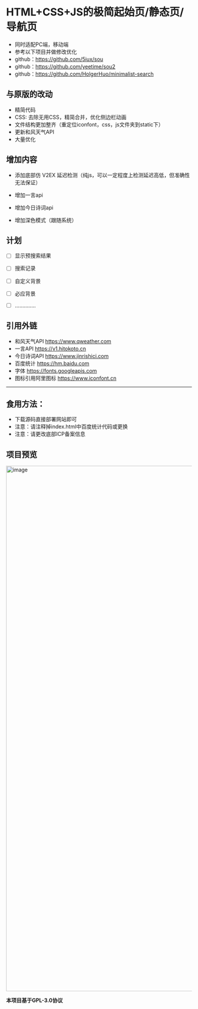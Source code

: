 # HTML+CSS+JS的极简起始页/静态页/导航页
 - 同时适配PC端，移动端
 - 参考以下项目并做修改优化
 - github：https://github.com/5iux/sou
 - github：https://github.com/yeetime/sou2
 - github：https://github.com/HolgerHuo/minimalist-search


## 与原版的改动

- 精简代码
- CSS: 去除无用CSS，精简合并，优化侧边栏动画
- 文件结构更加整齐（重定位iconfont，css，js文件夹到static下）
- 更新和风天气API
- 大量优化

## 增加内容

- 添加底部仿 V2EX 延迟检测（纯js，可以一定程度上检测延迟高低，但准确性无法保证）

- 增加一言api

- 增加今日诗词api

- 增加深色模式（跟随系统）

## 计划

- [ ] 显示预搜索结果
- [ ] 搜索记录
- [ ] 自定义背景
- [ ] 必应背景
- [ ] ..............


## 引用外链
 - 和风天气API https://www.qweather.com
 - 一言API https://v1.hitokoto.cn
 - 今日诗词API https://www.jinrishici.com
 - 百度统计 https://hm.baidu.com
 - 字体 https://fonts.googleapis.com
 - 图标引用阿里图标 https://www.iconfont.cn
------

## 食用方法：
 - 下载源码直接部署网站即可
 - 注意：请注释掉index.html中百度统计代码或更换
 - 注意：请更改底部ICP备案信息

## 项目预览
<img width="1423" alt="image" src="https://user-images.githubusercontent.com/45680714/161374630-92368305-11a6-472f-ba21-d7104a23c038.png">

**本项目基于GPL-3.0协议**

